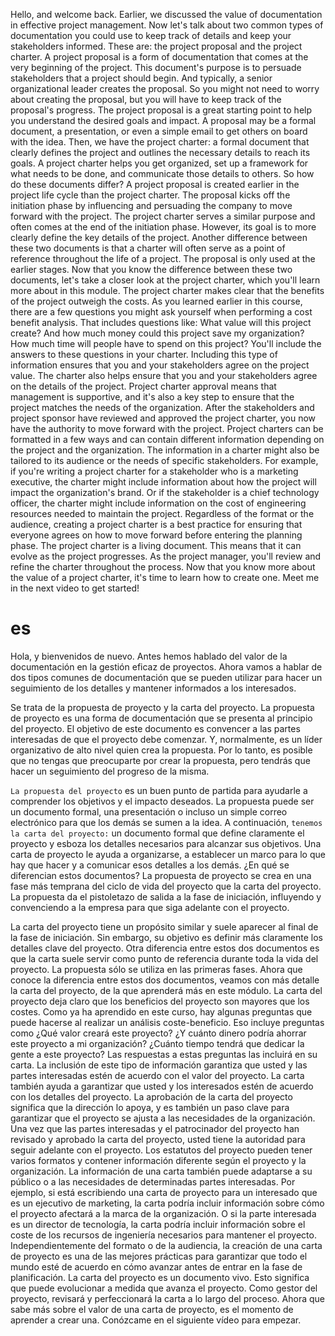 
Hello, and welcome back. Earlier, we discussed the value of documentation in effective project management. Now let's talk about two common types of documentation you could use to keep track of details and keep your stakeholders informed. These are: the project proposal and the project charter. A project proposal is a form of documentation that comes at the very beginning of the project. This document's purpose is to persuade stakeholders that a project should begin. And typically, a senior organizational leader creates the proposal. So you might not need to worry about creating the proposal, but you will have to keep track of the proposal's progress. The project proposal is a great starting point to help you understand the desired goals and impact. A proposal may be a formal document, a presentation, or even a simple email to get others on board with the idea. Then, we have the project charter: a formal document that clearly defines the project and outlines the necessary details to reach its goals. A project charter helps you get organized, set up a framework for what needs to be done, and communicate those details to others. So how do these documents differ? A project proposal is created earlier in the project life cycle than the project charter. The proposal kicks off the initiation phase by influencing and persuading the company to move forward with the project. The project charter serves a similar purpose and often comes at the end of the initiation phase. However, its goal is to more clearly define the key details of the project. Another difference between these two documents is that a charter will often serve as a point of reference throughout the life of a project. The proposal is only used at the earlier stages. Now that you know the difference between these two documents, let's take a closer look at the project charter, which you'll learn more about in this module. The project charter makes clear that the benefits of the project outweigh the costs. As you learned earlier in this course, there are a few questions you might ask yourself when performing a cost benefit analysis. That includes questions like: What value will this project create? And how much money could this project save my organization? How much time will people have to spend on this project? You'll include the answers to these questions in your charter. Including this type of information ensures that you and your stakeholders agree on the project value. The charter also helps ensure that you and your stakeholders agree on the details of the project. Project charter approval means that management is supportive, and it's also a key step to ensure that the project matches the needs of the organization. After the stakeholders and project sponsor have reviewed and approved the project charter, you now have the authority to move forward with the project. Project charters can be formatted in a few ways and can contain different information depending on the project and the organization. The information in a charter might also be tailored to its audience or the needs of specific stakeholders. For example, if you're writing a project charter for a stakeholder who is a marketing executive, the charter might include information about how the project will impact the organization's brand. Or if the stakeholder is a chief technology officer, the charter might include information on the cost of engineering resources needed to maintain the project. Regardless of the format or the audience, creating a project charter is a best practice for ensuring that everyone agrees on how to move forward before entering the planning phase. The project charter is a living document. This means that it can evolve as the project progresses. As the project manager, you'll review and refine the charter throughout the process. Now that you know more about the value of a project charter, it's time to learn how to create one. Meet me in the next video to get started!
# es 

Hola, y bienvenidos de nuevo. Antes hemos hablado del valor de la documentación en la gestión eficaz de proyectos.
Ahora vamos a hablar de dos tipos comunes de documentación que se pueden utilizar para hacer un seguimiento de los detalles y mantener informados a los interesados.

Se trata de la propuesta de proyecto y la carta del proyecto.
La propuesta de proyecto es una forma de documentación que se presenta al principio del proyecto.
El objetivo de este documento es convencer a las partes interesadas de que el proyecto debe comenzar.
Y, normalmente, es un líder organizativo de alto nivel quien crea la propuesta.
Por lo tanto, es posible que no tengas que preocuparte por crear la propuesta, pero tendrás que hacer un seguimiento del progreso de la misma.

`La propuesta del proyecto` es un buen punto de partida para ayudarle a comprender los objetivos y el impacto deseados. La propuesta puede ser un documento formal, una presentación o incluso un simple correo electrónico para que los demás se sumen a la idea. A continuación,
`tenemos la carta del proyecto:` un documento formal que define claramente el proyecto y esboza los detalles necesarios para alcanzar sus objetivos. Una carta de proyecto le ayuda a organizarse, a establecer un marco para lo que hay que hacer y a comunicar esos detalles a los demás.
¿En qué se diferencian estos documentos?
La propuesta de proyecto se crea en una fase más temprana del ciclo de vida del proyecto que la carta del proyecto.
La propuesta da el pistoletazo de salida a la fase de iniciación, influyendo y convenciendo a la empresa para que siga adelante con el proyecto.

La carta del proyecto tiene un propósito similar y suele aparecer al final de la fase de iniciación. Sin embargo, su objetivo es definir más claramente los detalles clave del proyecto. Otra diferencia entre estos dos documentos es que la carta suele servir como punto de referencia durante toda la vida del proyecto. La propuesta sólo se utiliza en las primeras fases. Ahora que conoce la diferencia entre estos dos documentos, veamos con más detalle la carta del proyecto, de la que aprenderá más en este módulo. La carta del proyecto deja claro que los beneficios del proyecto son mayores que los costes.
Como ya ha aprendido en este curso, hay algunas preguntas que puede hacerse al realizar un análisis coste-beneficio.
Eso incluye preguntas como ¿Qué valor creará este proyecto? ¿Y cuánto dinero podría ahorrar este proyecto a mi organización? ¿Cuánto tiempo tendrá que dedicar la gente a este proyecto? Las respuestas a estas preguntas las incluirá en su carta. La inclusión de este tipo de información garantiza que usted y las partes interesadas estén de acuerdo con el valor del proyecto. La carta también ayuda a garantizar que usted y los interesados estén de acuerdo con los detalles del proyecto.
La aprobación de la carta del proyecto significa que la dirección lo apoya, y es también un paso clave para garantizar que el proyecto se ajusta a las necesidades de la organización.
Una vez que las partes interesadas y el patrocinador del proyecto han revisado y aprobado la carta del proyecto, usted tiene la autoridad para seguir adelante con el proyecto.
Los estatutos del proyecto pueden tener varios formatos y contener información diferente según el proyecto y la organización.
La información de una carta también puede adaptarse a su público o a las necesidades de determinadas partes interesadas.
Por ejemplo, si está escribiendo una carta de proyecto para un interesado que es un ejecutivo de marketing, la carta podría incluir información sobre cómo el proyecto afectará a la marca de la organización. O si la parte interesada es un director de tecnología, la carta podría incluir información sobre el coste de los recursos de ingeniería necesarios para mantener el proyecto.
Independientemente del formato o de la audiencia, la creación de una carta de proyecto es una de las mejores prácticas para garantizar que todo el mundo esté de acuerdo en cómo avanzar antes de entrar en la fase de planificación.
La carta del proyecto es un documento vivo. Esto significa que puede evolucionar a medida que avanza el proyecto. Como gestor del proyecto, revisará y perfeccionará la carta a lo largo del proceso. Ahora que sabe más sobre el valor de una carta de proyecto, es el momento de aprender a crear una. Conózcame en el siguiente vídeo para empezar.